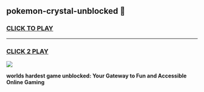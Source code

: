 
## pokemon-crystal-unblocked 👋
<h3>
<a href="https://premium.freeplayer.one?title=pokemon-crystal-unblocked&ref=14F">CLICK TO PLAY</a></h3>
<hr>

<h3>
<a href="https://premium.freeplayer.one?title=pokemon-crystal-unblocked&ref=14F">CLICK 2 PLAY</a>
  
</h3>

<a href="https://premium.freeplayer.one?title=pokemon-crystal-unblocked&ref=12F/"><img src="https://clearcache.store/games.png"></a>


**worlds hardest game unblocked: Your Gateway to Fun and Accessible Online Gaming**
